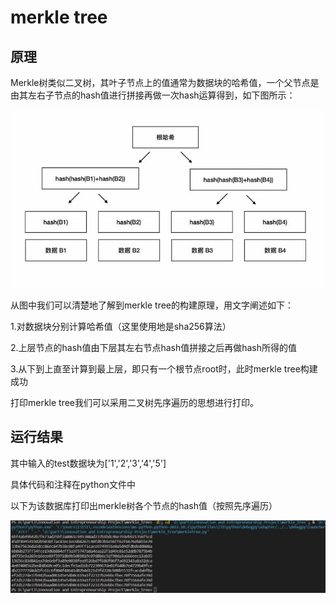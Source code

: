 # merkle tree

## 原理
Merkle树类似二叉树，其叶子节点上的值通常为数据块的哈希值，一个父节点是由其左右子节点的hash值进行拼接再做一次hash运算得到，如下图所示：

![This is an image](https://github.com/ziyizhou0813/Innovation-and-Entrepreneurship-Project/blob/main/merkle_tree/merkle%20tree%E5%8E%9F%E7%90%86%E5%9B%BE.jpg)

从图中我们可以清楚地了解到merkle tree的构建原理，用文字阐述如下：

1.对数据块分别计算哈希值（这里使用地是sha256算法）

2.上层节点的hash值由下层其左右节点hash值拼接之后再做hash所得的值

3.从下到上直至计算到最上层，即只有一个根节点root时，此时merkle tree构建成功

打印merkle tree我们可以采用二叉树先序遍历的思想进行打印。

## 运行结果
其中输入的test数据块为['1','2','3','4','5']

具体代码和注释在python文件中

以下为该数据库打印出merkle树各个节点的hash值（按照先序遍历）

![This is an image](https://github.com/ziyizhou0813/Innovation-and-Entrepreneurship-Project/blob/main/merkle_tree/%E8%BF%90%E8%A1%8C%E7%BB%93%E6%9E%9C.png)
